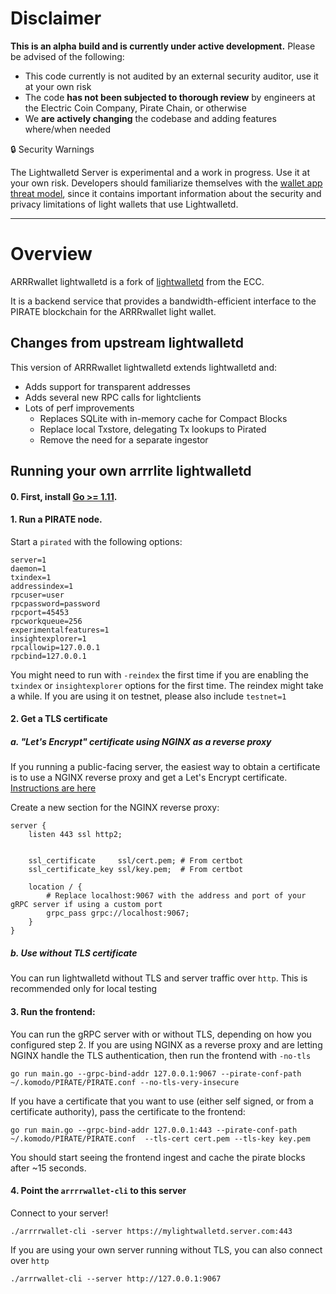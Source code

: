 # Disclaimer
**This is an alpha build and is currently under active development.** Please be advised of the following:

- This code currently is not audited by an external security auditor, use it at your own risk
- The code **has not been subjected to thorough review** by engineers at the Electric Coin Company, Pirate Chain, or otherwise
- We **are actively changing** the codebase and adding features where/when needed

🔒 Security Warnings

The Lightwalletd Server is experimental and a work in progress. Use it at your own risk. Developers should familiarize themselves with the [wallet app threat model](https://pirate.readthedocs.io/en/latest/rtd_pages/wallet_threat_model.html), since it contains important information about the security and privacy limitations of light wallets that use Lightwalletd.

---

# Overview

ARRRwallet lightwalletd is a fork of [lightwalletd](https://github.com/adityapk00/lightwalletd) from the ECC. 

It is a backend service that provides a bandwidth-efficient interface to the PIRATE blockchain for the ARRRwallet light wallet.

## Changes from upstream lightwalletd
This version of ARRRwallet lightwalletd extends lightwalletd and:
* Adds support for transparent addresses
* Adds several new RPC calls for lightclients
* Lots of perf improvements
  * Replaces SQLite with in-memory cache for Compact Blocks
  * Replace local Txstore, delegating Tx lookups to Pirated
  * Remove the need for a separate ingestor

## Running your own arrrlite lightwalletd

#### 0. First, install [Go >= 1.11](https://golang.org/dl/#stable).

#### 1. Run a PIRATE node.
Start a `pirated` with the following options:
```
server=1
daemon=1
txindex=1
addressindex=1
rpcuser=user
rpcpassword=password
rpcport=45453
rpcworkqueue=256
experimentalfeatures=1
insightexplorer=1
rpcallowip=127.0.0.1
rpcbind=127.0.0.1
```

You might need to run with `-reindex` the first time if you are enabling the `txindex` or `insightexplorer` options for the first time. The reindex might take a while. If you are using it on testnet, please also include `testnet=1`

#### 2. Get a TLS certificate

##### a. "Let's Encrypt" certificate using NGINX as a reverse proxy
If you running a public-facing server, the easiest way to obtain a certificate is to use a NGINX reverse proxy and get a Let's Encrypt certificate. [Instructions are here](https://www.nginx.com/blog/using-free-ssltls-certificates-from-lets-encrypt-with-nginx/)

Create a new section for the NGINX reverse proxy:
```
server {
    listen 443 ssl http2;
 
 
    ssl_certificate     ssl/cert.pem; # From certbot
    ssl_certificate_key ssl/key.pem;  # From certbot
    
    location / {
        # Replace localhost:9067 with the address and port of your gRPC server if using a custom port
        grpc_pass grpc://localhost:9067;
    }
}
```

##### b. Use without TLS certificate
You can run lightwalletd without TLS and server traffic over `http`. This is recommended only for local testing

#### 3. Run the frontend:
You can run the gRPC server with or without TLS, depending on how you configured step 2. If you are using NGINX as a reverse proxy and are letting NGINX handle the TLS authentication, then run the frontend with `-no-tls`

```
go run main.go --grpc-bind-addr 127.0.0.1:9067 --pirate-conf-path ~/.komodo/PIRATE/PIRATE.conf --no-tls-very-insecure
```

If you have a certificate that you want to use (either self signed, or from a certificate authority), pass the certificate to the frontend:

```
go run main.go --grpc-bind-addr 127.0.0.1:443 --pirate-conf-path ~/.komodo/PIRATE/PIRATE.conf  --tls-cert cert.pem --tls-key key.pem
```

You should start seeing the frontend ingest and cache the pirate blocks after ~15 seconds. 

#### 4. Point the `arrrrwallet-cli` to this server
Connect to your server!
```
./arrrrwallet-cli -server https://mylightwalletd.server.com:443
```

If you are using your own server running without TLS, you can also connect over `http`

```
./arrrwallet-cli --server http://127.0.0.1:9067
```
